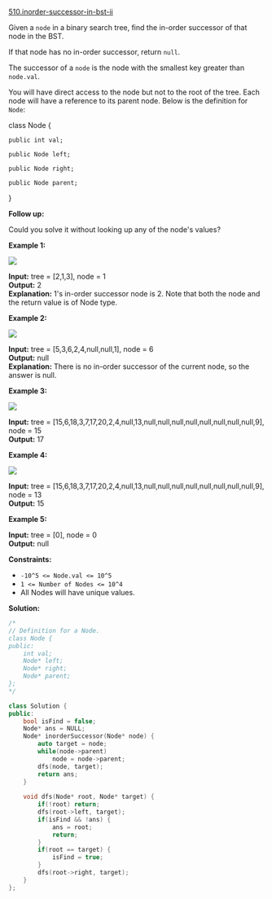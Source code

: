 [510.inorder-successor-in-bst-ii](https://leetcode.com/problems/inorder-successor-in-bst-ii/)  

Given a `node` in a binary search tree, find the in-order successor of that node in the BST.

If that node has no in-order successor, return `null`.

The successor of a `node` is the node with the smallest key greater than `node.val`.

You will have direct access to the node but not to the root of the tree. Each node will have a reference to its parent node. Below is the definition for `Node`:

  
class Node {
  
    public int val;
  
    public Node left;
  
    public Node right;
  
    public Node parent;
  
}
  

**Follow up:**

Could you solve it without looking up any of the node's values?

**Example 1:**

![](https://assets.leetcode.com/uploads/2019/01/23/285_example_1.PNG)

  
**Input:** tree = \[2,1,3\], node = 1  
**Output:** 2  
**Explanation:** 1's in-order successor node is 2. Note that both the node and the return value is of Node type.  

**Example 2:**

![](https://assets.leetcode.com/uploads/2019/01/23/285_example_2.PNG)

  
**Input:** tree = \[5,3,6,2,4,null,null,1\], node = 6  
**Output:** null  
**Explanation:** There is no in-order successor of the current node, so the answer is null.  

**Example 3:**

![](https://assets.leetcode.com/uploads/2019/02/02/285_example_34.PNG)

  
**Input:** tree = \[15,6,18,3,7,17,20,2,4,null,13,null,null,null,null,null,null,null,null,9\], node = 15  
**Output:** 17  

**Example 4:**

![](https://assets.leetcode.com/uploads/2019/02/02/285_example_34.PNG)

  
**Input:** tree = \[15,6,18,3,7,17,20,2,4,null,13,null,null,null,null,null,null,null,null,9\], node = 13  
**Output:** 15  

**Example 5:**

  
**Input:** tree = \[0\], node = 0  
**Output:** null  

**Constraints:**

*   `-10^5 <= Node.val <= 10^5`
*   `1 <= Number of Nodes <= 10^4`
*   All Nodes will have unique values.  



**Solution:**  

```cpp
/*
// Definition for a Node.
class Node {
public:
    int val;
    Node* left;
    Node* right;
    Node* parent;
};
*/

class Solution {
public:
    bool isFind = false;
    Node* ans = NULL;
    Node* inorderSuccessor(Node* node) {
        auto target = node;
        while(node->parent)
            node = node->parent;
        dfs(node, target);
        return ans;
    }
    
    void dfs(Node* root, Node* target) {
        if(!root) return;
        dfs(root->left, target);
        if(isFind && !ans) {
            ans = root;
            return;
        }
        if(root == target) {
            isFind = true;
        }
        dfs(root->right, target);
    }
};
```
      